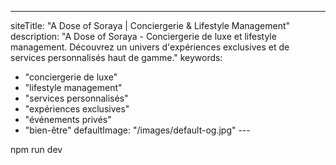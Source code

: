 ---
siteTitle: "A Dose of Soraya | Conciergerie & Lifestyle Management"
description: "A Dose of Soraya - Conciergerie de luxe et lifestyle management. Découvrez un univers d'expériences exclusives et de services personnalisés haut de gamme."
keywords:
  - "conciergerie de luxe"
  - "lifestyle management"
  - "services personnalisés"
  - "expériences exclusives"
  - "événements privés"
  - "bien-être"
defaultImage: "/images/default-og.jpg"
---</content></file>

<boltAction type="start">
<command>npm run dev</command>